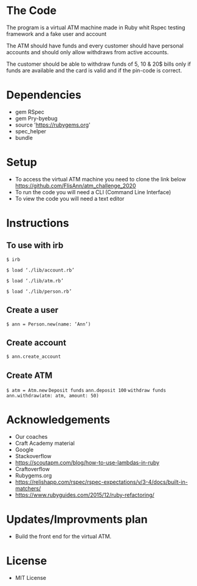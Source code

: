 # The Code

The program is a virtual ATM machine made in Ruby whit Rspec
testing framework and a fake user and account

The ATM should have funds and every customer should have personal accounts and should only allow withdraws from active accounts.

The customer should be able to withdraw funds of 5, 10 & 20$ bills only if funds are available and the card is valid and if the pin-code is correct.

# Dependencies

* gem RSpec
* gem Pry-byebug
* source 'https://rubygems.org'
* spec_helper
* bundle

# Setup


* To access the virtual ATM machine you need to clone the link below
  https://github.com/FlisAnn/atm_challenge_2020
* To run the code you will need a CLI (Command Line Interface)
* To view the code you will need a text editor

# Instructions


## To use with irb
`$ irb`

`$ load ‘./lib/account.rb’`

`$ load ‘./lib/atm.rb’`

`$ load ‘./lib/person.rb’`

## Create a user
`$ ann = Person.new(name: ‘Ann’)`

## Create account
`$ ann.create_account`

## Create ATM
`$ atm = Atm.new`
`Deposit funds`
`ann.deposit 100`
`withdraw funds`
`ann.withdraw(atm: atm, amount: 50)`

# Acknowledgements

* Our coaches
* Craft Academy material
* Google
* Stackoverflow
* https://scoutapm.com/blog/how-to-use-lambdas-in-ruby
* Craftoverflow
* Rubygems.org
* https://relishapp.com/rspec/rspec-expectations/v/3-4/docs/built-in-matchers/
* https://www.rubyguides.com/2015/12/ruby-refactoring/


# Updates/Improvments plan
* Build the front end for the virtual ATM.


# License
* MIT License